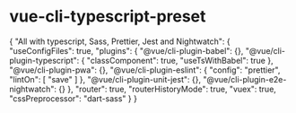 # vue-cli-typescript-preset

{
	"All with typescript, Sass, Prettier, Jest and Nightwatch": {
	  "useConfigFiles": true,
	  "plugins": {
		"@vue/cli-plugin-babel": {},
		"@vue/cli-plugin-typescript": {
		  "classComponent": true,
		  "useTsWithBabel": true
		},
		"@vue/cli-plugin-pwa": {},
		"@vue/cli-plugin-eslint": {
		  "config": "prettier",
		  "lintOn": [
			"save"
		  ]
		},
		"@vue/cli-plugin-unit-jest": {},
		"@vue/cli-plugin-e2e-nightwatch": {}
	  },
	  "router": true,
	  "routerHistoryMode": true,
	  "vuex": true,
	  "cssPreprocessor": "dart-sass"
	}
}
